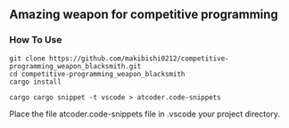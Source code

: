 ## Amazing weapon for competitive programming

### How To Use

```
git clone https://github.com/makibishi0212/competitive-programming_weapon_blacksmith.git
cd competitive-programming_weapon_blacksmith
cargo install

cargo cargo snippet -t vscode > atcoder.code-snippets
```

Place the file atcoder.code-snippets file in .vscode your project directory.
